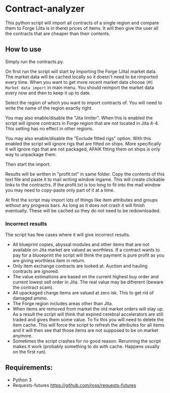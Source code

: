 # Contract-analyzer

This python script will import all contracts of a single region and compare them to Forge (Jita is in there) prices of items. It will then give the user all the contracts that are cheaper than their contents.

## How to use
Simply run the contracts.py. 

On first run the script will start by importing the Forge (Jita) market data. The market data will be cached locally so it doesn't need to be rimported every time. When you want to get more recent market data choose `[M] Market data import` in main menu. You should reimport the market data every now and then to keep it up to date.

Select the region of which you want to import contracts of. You will need to write the name of the region exactly right.

You may also enable/disable the "Jita limiter". When this is enabled the script will ignore contracts in Forge region that are not located in Jita 4-4. This setting has no effect in other regions.

You may also enable/disable the "Exclude fitted rigs" option. With this enabled the script will ignore rigs that are fitted on ships. More specifically it will ignore rigs that are not packaged, AFAIK fitting them on ships is only way to unpackage them.

Then start the import.

Results will be written in "profit.txt" in same folder. Copy the contents of this text file and paste it to mail writing window ingame. This will create clickable links to the contractrs.
If the profit.txt is too long to fit into the mail window you may need to copy-paste only part of it at a time.

At first the script may import lots of things like item attributes and groups without any progress bars. As long as it does not crash it will finish eventually. These will be cached so they do not need to be redownloaded.

### Incorrect results

The script has few cases where it will give incorrect results.
* All blueprint copies, abyssal modules and other items that are not available on Jita market are valued as worthless. If a contract wants to pay for a bluoeprint the script will think the payment is pure profit as you are giving worthless item in return.
* Only item exchange contracts are looked at. Auction and hauling contracts are ignored.
* The value estimations are based on the current highest buy order and current lowest sell order in Jita. The real value may be difrerent (beware the contract scam).
* All upackaged charge items are valued at zero isk. This to get rid of damaged ammo.
* The Forge region includes areas other than Jita.
* When items are removed from market the old market orders will stay up. As a result the script will think that expired cerebral accelerators are still traded and gives them some value. To fix this you will need to delete the item cache. This will force the script to refresh the attributes for all items and it will then see that those items are not supposed to be on market anymore.
* Sometimes the script crashes for no good reason. Rerunning the script makes it work (probably something to do with cache. Happens usually on the first run).

## Requirements:
* Python 3
* Requests-futures https://github.com/ross/requests-futures
